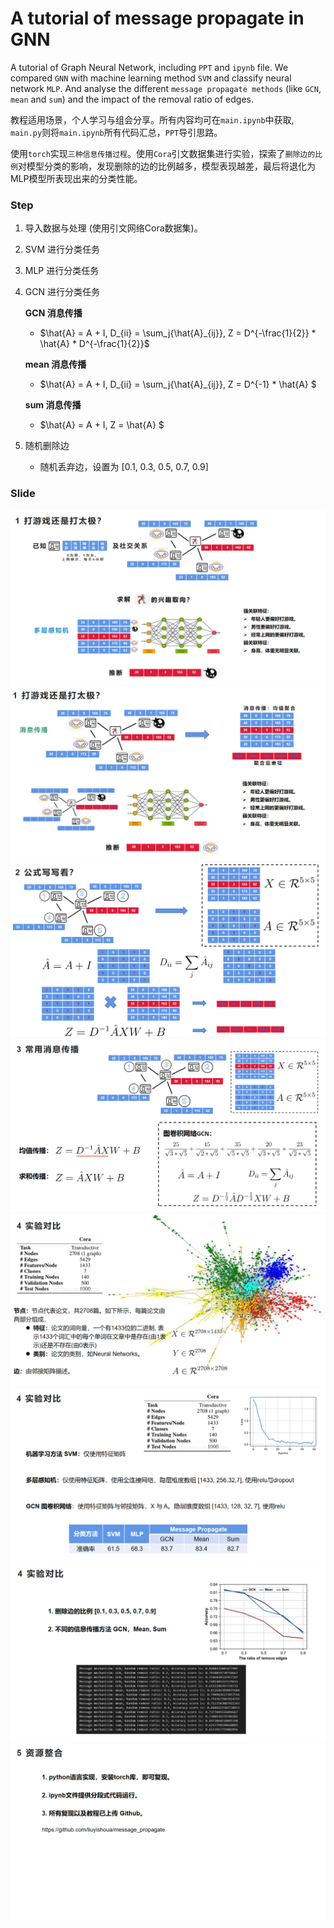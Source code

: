 # A tutorial of message propagate in GNN
A tutorial of Graph Neural Network, including `PPT` and `ipynb` file. We compared `GNN` with machine learning method `SVM` and classify neural network `MLP`. And analyse the different `message propagate methods` (like `GCN`, `mean` and `sum`) and the impact of the removal ratio of edges.

教程适用场景，个人学习与组会分享。所有内容均可在`main.ipynb`中获取, `main.py`则将`main.ipynb`所有代码汇总，`PPT`导引思路。

使用`torch`实现`三种信息传播过程`。使用`Cora`引文数据集进行实验，探索了`删除边的比例`对模型分类的影响，发现删除的边的比例越多，模型表现越差，最后将退化为MLP模型所表现出来的分类性能。


### Step

1. 导入数据与处理 (使用引文网络Cora数据集)。

2. SVM 进行分类任务

3. MLP 进行分类任务

4. GCN 进行分类任务

    **GCN 消息传播**

    * $\hat{A} = A + I, D_{ii} = \sum_j{\hat{A}_{ij}},  Z = D^{-\frac{1}{2}} * \hat{A} * D^{-\frac{1}{2}}$

    **mean 消息传播**

    * $\hat{A} = A + I, D_{ii} = \sum_j{\hat{A}_{ij}},  Z = D^{-1} * \hat{A} $

    **sum 消息传播**

    * $\hat{A} = A + I,  Z = \hat{A} $

5. 随机删除边

    * 随机丢弃边，设置为 [0.1, 0.3, 0.5, 0.7, 0.9]

### Slide

![1](image/1.png)
![1](image/2.png)
![1](image/3.png)
![1](image/4.png)
![1](image/5.png)
![1](image/6.png)
![1](image/7.png)
![1](image/8.png)


